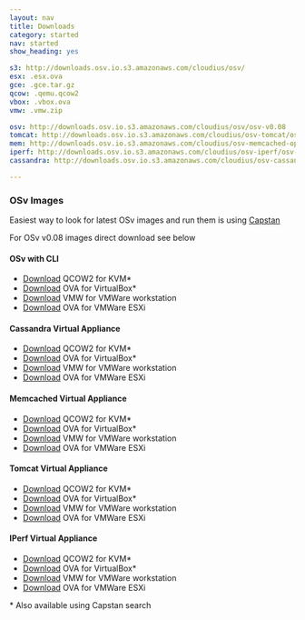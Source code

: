 ```yaml
---
layout: nav
title: Downloads
category: started
nav: started
show_heading: yes

s3: http://downloads.osv.io.s3.amazonaws.com/cloudius/osv/
esx: .esx.ova
gce: .gce.tar.gz
qcow: .qemu.qcow2
vbox: .vbox.ova
vmw: .vmw.zip

osv: http://downloads.osv.io.s3.amazonaws.com/cloudius/osv/osv-v0.08
tomcat: http://downloads.osv.io.s3.amazonaws.com/cloudius/osv-tomcat/osv-tomcat-v0.08
mem: http://downloads.osv.io.s3.amazonaws.com/cloudius/osv-memcached-opt/osv-memcached-opt-v0.08
iperf: http://downloads.osv.io.s3.amazonaws.com/cloudius/osv-iperf/osv-iperf-v0.08
cassandra: http://downloads.osv.io.s3.amazonaws.com/cloudius/osv-cassandra/osv-cassandra-v0.08

---
```


### OSv Images
Easiest way to look for latest OSv images and run them is using [Capstan](/capstan)

For OSv v0.08 images direct download see below


#### OSv with CLI
* [Download]({{page.osv}}{{page.qcow}}) QCOW2 for KVM* 
* [Download]({{page.osv}}{{page.vbox}}) OVA for VirtualBox*
* [Download]({{page.osv}}{{page.vmw}}) VMW for VMWare workstation
* [Download]({{page.osv}}{{page.esx}}) OVA for VMWare ESXi


#### Cassandra Virtual Appliance
* [Download]({{page.cassandra}}{{page.qcow}}) QCOW2 for KVM* 
* [Download]({{page.cassandra}}{{page.vbox}}) OVA for VirtualBox*
* [Download]({{page.cassandra}}{{page.vmw}}) VMW for VMWare workstation
* [Download]({{page.cassandra}}{{page.esx}}) OVA for VMWare ESXi


#### Memcached Virtual Appliance
* [Download]({{page.mem}}{{page.qcow}}) QCOW2 for KVM* 
* [Download]({{page.mem}}{{page.vbox}}) OVA for VirtualBox*
* [Download]({{page.mem}}{{page.vmw}}) VMW for VMWare workstation
* [Download]({{page.mem}}{{page.esx}}) OVA for VMWare ESXi


#### Tomcat Virtual Appliance
* [Download]({{page.tomcat}}{{page.qcow}}) QCOW2 for KVM* 
* [Download]({{page.tomcat}}{{page.vbox}}) OVA for VirtualBox*
* [Download]({{page.tomcat}}{{page.vmw}}) VMW for VMWare workstation
* [Download]({{page.tomcat}}{{page.esx}}) OVA for VMWare ESXi


#### IPerf Virtual Appliance
* [Download]({{page.iperf}}{{page.qcow}}) QCOW2 for KVM* 
* [Download]({{page.iperf}}{{page.vbox}}) OVA for VirtualBox*
* [Download]({{page.iperf}}{{page.vmw}}) VMW for VMWare workstation
* [Download]({{page.iperf}}{{page.esx}}) OVA for VMWare ESXi

\* Also available using Capstan search
